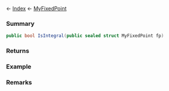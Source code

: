 ← [Index](Api-Index) ← [MyFixedPoint](VRage.MyFixedPoint)

### Summary

```csharp
public bool IsIntegral(public sealed struct MyFixedPoint fp)
```

### Returns

### Example

### Remarks

